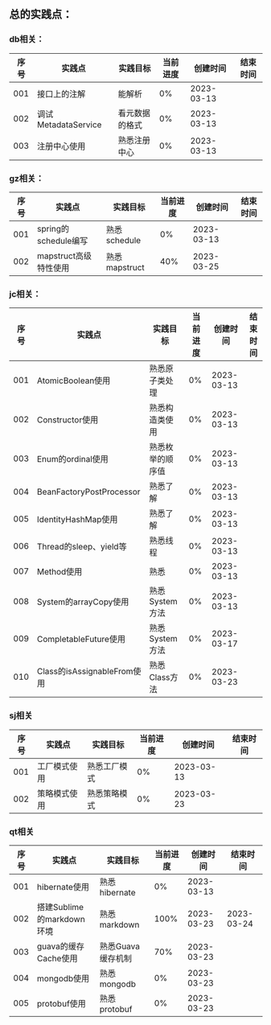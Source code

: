 ## 总的实践点：

### db相关：
| 序号  | 实践点               | 实践目标    | 当前进度 | 创建时间       | 结束时间 |
|-----|-------------------|---------|------|------------|------|
| 001 | 接口上的注解            | 能解析     | 0%   | 2023-03-13 |      |
| 002 | 调试MetadataService | 看元数据的格式 | 0%   | 2023-03-13 |      |
| 003 | 注册中心使用            | 熟悉注册中心  | 0%   | 2023-03-13 |      |


### gz相关：
| 序号  | 实践点               | 实践目标        | 当前进度 | 创建时间       | 结束时间 |
|-----|-------------------|-------------|------|------------|------|
| 001 | spring的schedule编写 | 熟悉schedule  | 0%   | 2023-03-13 |      |
| 002 | mapstruct高级特性使用   | 熟悉mapstruct | 40%  | 2023-03-25 |      |


### jc相关：
| 序号  | 实践点                      | 实践目标       | 当前进度 | 创建时间       | 结束时间 |
|-----|--------------------------|------------|------|------------|------|
| 001 | AtomicBoolean使用          | 熟悉原子类处理    | 0%   | 2023-03-13 |      |
| 002 | Constructor使用            | 熟悉构造类使用    | 0%   | 2023-03-13 |      |
| 003 | Enum的ordinal使用           | 熟悉枚举的顺序值   | 0%   | 2023-03-13 |      |
| 004 | BeanFactoryPostProcessor | 熟悉了解       | 0%   | 2023-03-13 |      |
| 005 | IdentityHashMap使用        | 熟悉了解       | 0%   | 2023-03-13 |      |
| 006 | Thread的sleep、yield等      | 熟悉线程       | 0%   | 2023-03-13 |      |
| 007 | Method使用                 | 熟悉         | 0%   | 2023-03-13 |      |
| 008 | System的arrayCopy使用       | 熟悉System方法 | 0%   | 2023-03-13 |      |
| 009 | CompletableFuture使用      | 熟悉System方法 | 0%   | 2023-03-17 |      |
| 010 | Class的isAssignableFrom使用 | 熟悉Class方法  | 0%   | 2023-03-23 |      |


### sj相关
| 序号  | 实践点    | 实践目标   | 当前进度 | 创建时间       | 结束时间 |
|-----|--------|--------|------|------------|------|
| 001 | 工厂模式使用 | 熟悉工厂模式 | 0%   | 2023-03-13 |      |
| 002 | 策略模式使用 | 熟悉策略模式 | 0%   | 2023-03-23 |      |

### qt相关
| 序号  | 实践点                  | 实践目标        | 当前进度 | 创建时间       | 结束时间       |
|-----|----------------------|-------------|------|------------|------------|
| 001 | hibernate使用          | 熟悉hibernate | 0%   | 2023-03-13 |            |
| 002 | 搭建Sublime的markdown环境 | 熟悉markdown  | 100% | 2023-03-23 | 2023-03-24 |
| 003 | guava的缓存Cache使用      | 熟悉Guava缓存机制 | 70%  | 2023-03-23 |            |
| 004 | mongodb使用            | 熟悉mongodb   | 0%   | 2023-03-23 |            |
| 005 | protobuf使用           | 熟悉protobuf  | 0%   | 2023-03-23 |            |
